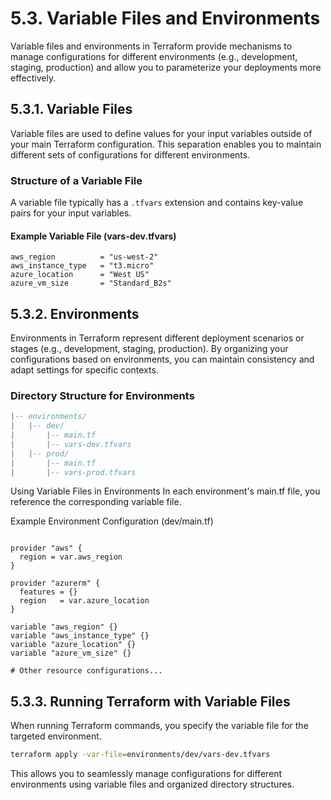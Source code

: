# 5.3. Variable Files and Environments

Variable files and environments in Terraform provide mechanisms to manage configurations for different environments (e.g., development, staging, production) and allow you to parameterize your deployments more effectively.

## 5.3.1. Variable Files

Variable files are used to define values for your input variables outside of your main Terraform configuration. This separation enables you to maintain different sets of configurations for different environments.

### Structure of a Variable File

A variable file typically has a `.tfvars` extension and contains key-value pairs for your input variables.

#### Example Variable File (vars-dev.tfvars)

```hcl
aws_region          = "us-west-2"
aws_instance_type   = "t3.micro"
azure_location      = "West US"
azure_vm_size       = "Standard_B2s"
```

## 5.3.2. Environments

Environments in Terraform represent different deployment scenarios or stages (e.g., development, staging, production). By organizing your configurations based on environments, you can maintain consistency and adapt settings for specific contexts.

### Directory Structure for Environments
```lua
|-- environments/
|   |-- dev/
|       |-- main.tf
|       |-- vars-dev.tfvars
|   |-- prod/
|       |-- main.tf
|       |-- vars-prod.tfvars
```

Using Variable Files in Environments
In each environment's main.tf file, you reference the corresponding variable file.

Example Environment Configuration (dev/main.tf)

```hcl

provider "aws" {
  region = var.aws_region
}

provider "azurerm" {
  features = {}
  region   = var.azure_location
}

variable "aws_region" {}
variable "aws_instance_type" {}
variable "azure_location" {}
variable "azure_vm_size" {}

# Other resource configurations...
```

## 5.3.3. Running Terraform with Variable Files
When running Terraform commands, you specify the variable file for the targeted environment.

```bash
terraform apply -var-file=environments/dev/vars-dev.tfvars
```

This allows you to seamlessly manage configurations for different environments using variable files and organized directory structures.

